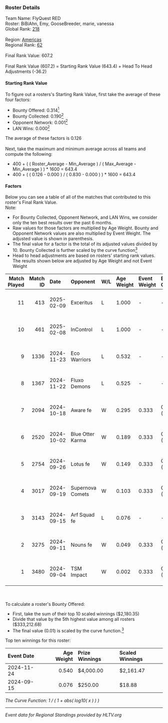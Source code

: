 ### Roster Details<br />
Team Name: FlyQuest RED<br />
Roster: BiBiAhn, Emy, GooseBreeder, marie, vanessa<br />
Global Rank: [218](../../standings_global_2025_03_03.md)<br />
<br />
Region: [Americas]( ../../standings_americas_2025_03_03.md)<br />
Regional Rank: [62]( ../../standings_americas_2025_03_03.md)<br />
<br />
Final Rank Value:  607.2<br />
<br />
Final Rank Value (607.2) = Starting Rank Value (643.4) + Head To Head Adjustments (-36.2)<br />

#### Starting Rank Value<br />
To figure out a rosters's Starting Rank Value, first take the average of these four factors:<br />
- Bounty Offered: 0.314[<sup>1</sup>](#table2)
- Bounty Collected: 0.190[<sup>2</sup>](#table1)
- Opponent Network: 0.001[<sup>2</sup>](#table1)
- LAN Wins: 0.000[<sup>2</sup>](#table1)

The average of these factors is 0.126<br />
<br />
Next, take the maximum and minimum average across all teams and compute the following:<br />
- 400 + ( ( Roster_Average - Min_Average ) / ( Max_Average - Min_Average ) ) * 1600 = 643.4
- 400 + ( ( 0.126 - 0.000 ) / ( 0.830 - 0.000 ) ) * 1600 = 643.4


#### Factors<br />
Below you can see a table of all of the matches that contributed to this roster's Final Rank Value.<br />
Note:<br />

- For Bounty Collected, Opponent Network, and LAN Wins, we consider only the ten best results over the past 6 months.
- Raw values for those factors are multiplied by Age Weight. Bounty and Opponent Network values are also multiplied by Event Weight. The adjusted value is shown in parenthesis.
- The final value for a factor is the total of its adjusted values divided by 10. Bounty Collected is further scaled by the curve function[<sup>3</sup>](#curveFunction)
- Head to head adjustments are based on rosters' starting rank values. The results shown below are adjusted by Age Weight and not Event Weight
<span id="table1"></span><br />


| Match Played | Match ID | Date       | Opponent         | W/L | Age Weight | Event Weight | Bounty Collected | Opponent Network | LAN Wins  | H2H Adj. | Roster                                      |
| -: | -: | :- | :- | :- | :- | :- | :- | :- | :- | -: | :- |
|           11 |      413 | 2025-02-09 | Exceritus        | L   | 1.000      | -            | -                | -                | -         |   -17.99 | BiBiAhn, Emy, GooseBreeder, marie, vanessa  |
|           10 |      461 | 2025-02-08 | InControl        | L   | 1.000      | -            | -                | -                | -         |   -16.41 | BiBiAhn, Emy, GooseBreeder, marie, vanessa  |
|            9 |     1336 | 2024-11-23 | Eco Warriors     | L   | 0.532      | -            | -                | -                | -         |    -5.42 | BiBiAhn, Emy, GooseBreeder, Kaoday, vanessa |
|            8 |     1367 | 2024-11-22 | Fluxo Demons     | L   | 0.525      | -            | -                | -                | -         |    -6.18 | BiBiAhn, Emy, GooseBreeder, Kaoday, vanessa |
|            7 |     2094 | 2024-10-18 | Aware fe         | W   | 0.295      | 0.333        | 0.001 (0.000)    | 0.009 (0.001)    | 0 (0.000) |     3.93 | BiBiAhn, Emy, GooseBreeder, Kaoday, vanessa |
|            6 |     2520 | 2024-10-02 | Blue Otter Karma | W   | 0.189      | 0.333        | 0.001 (0.000)    | 0.006 (0.000)    | 0 (0.000) |     2.54 | BiBiAhn, Emy, GooseBreeder, Kaoday, vanessa |
|            5 |     2754 | 2024-09-26 | Lotus fe         | W   | 0.149      | 0.333        | 0.001 (0.000)    | 0.003 (0.000)    | 0 (0.000) |     1.99 | BiBiAhn, Emy, GooseBreeder, Kaoday, vanessa |
|            4 |     3017 | 2024-09-19 | Supernova Comets | W   | 0.103      | 0.333        | 0.010 (0.000)    | 0.181 (0.006)    | 0 (0.000) |     1.95 | BiBiAhn, Emy, GooseBreeder, Kaoday, vanessa |
|            3 |     3143 | 2024-09-15 | Arf Squad fe     | L   | 0.076      | -            | -                | -                | -         |    -1.39 | BiBiAhn, Emy, GooseBreeder, Kaoday, vanessa |
|            2 |     3275 | 2024-09-11 | Nouns fe         | W   | 0.049      | 0.333        | 0.001 (0.000)    | 0.089 (0.001)    | 0 (0.000) |     0.69 | BiBiAhn, Emy, GooseBreeder, Kaoday, vanessa |
|            1 |     3480 | 2024-09-04 | TSM Impact       | W   | 0.002      | 0.333        | 0.001 (0.000)    | 0.026 (0.000)    | 0 (0.000) |     0.03 | BiBiAhn, Emy, GooseBreeder, Kaoday, vanessa |

<br />
<span id="table2"></span><br />
To calculate a roster's Bounty Offered:<br />

- First, take the sum of their top 10 scaled winnings ($2,180.35)
- Divide that value by the 5th highest value among all rosters ($333,212.68)
- The final value (0.01) is scaled by the curve function.[<sup>3</sup>](#curveFunction)

Top ten winnings for this roster:<br />

| Event Date | Age Weight | Prize Winnings | Scaled Winnings |
| :- | -: | :- | :- |
| 2024-11-24 |      0.540 | $4,000.00      | $2,161.47       |
| 2024-09-15 |      0.076 | $250.00        | $18.88          |


<span id="curveFunction"></span>_The Curve Function: 1 / ( 1 + abs( log10( x ) ) )_<br />

---
_Event data for Regional Standings provided by HLTV.org_<br />
